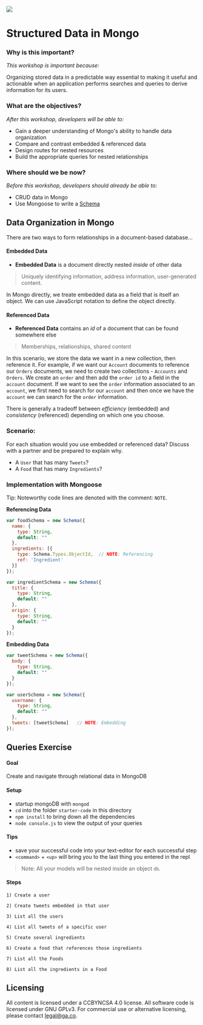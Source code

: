 <!--
Creator: Ilias Tsangaris
Market: SF
-->

![](https://ga-dash.s3.amazonaws.com/production/assets/logo-9f88ae6c9c3871690e33280fcf557f33.png)

<!--WDI5 9:04 -->
<!--9:06 WDI4 -->

# Structured Data in Mongo

<!--Developers recommended that we teach this as a "work in progress"--that is, use embedded data where it makes sense, then use embedded data where it DOESN'T make sense, talk about why, and then introduce referenced data to "fix" it-->

### Why is this important?
<!-- framing the "why" in big-picture/real world examples -->
*This workshop is important because:*

Organizing stored data in a predictable way essential to making it useful and actionable when an application performs searches and queries to derive information for its users.

### What are the objectives?
<!-- specific/measurable goal for students to achieve -->
*After this workshop, developers will be able to:*

* Gain a deeper understanding of Mongo's ability to handle data organization
* Compare and contrast embedded & referenced data
* Design routes for nested resources
* Build the appropriate queries for nested relationships

### Where should we be now?
<!-- call out the skills that are prerequisites -->
*Before this workshop, developers should already be able to:*

* CRUD data in Mongo
* Use Mongoose to write a [Schema](http://mongoosejs.com/docs/guide.html)

## Data Organization in Mongo

There are two ways to form relationships in a document-based database...

#### Embedded Data

* **Embedded Data** is a document directly nested *inside* of other data

> Uniquely identifying information, address information, user-generated content.

In Mongo directly, we treate embedded data as a field that is itself an object. We can use JavaScript notation to define the object directly.

#### Referenced Data

* **Referenced Data** contains an *id* of a document that can be found somewhere else

> Memberships, relationships, shared content

In this scenario, we store the data we want in a new collection, then reference it. For example, if we want our `Account` documents to reference our
`Orders` documents, we need to create two collections - `Accounts` and `Orders`. We create an `order` and then add the `order id` to a field in the `account` document.
If we want to see the `order` information associated to an `account`, we first need to search for our `account` and then once we have the `account`
we can search for the `order` information.



There is generally a tradeoff between *efficiency* (embedded) and *consistency* (referenced) depending on which one you choose.

### Scenario: 

For each situation would you use embedded or referenced data? Discuss with a partner and be prepared to explain why.

<!--WDI4 9:13 turning over to devs -->

* A `User` that has many `Tweets`?
* A `Food` that has many `Ingredients`?

### Implementation with Mongoose

Tip: Noteworthy code lines are denoted with the comment: `NOTE`.

**Referencing Data**

```javascript
var foodSchema = new Schema({
  name: {
    type: String,
    default: ""
  },
  ingredients: [{
    type: Schema.Types.ObjectId,  // NOTE: Referencing
    ref: 'Ingredient'
  }]
});

var ingredientSchema = new Schema({
  title: {
    type: String,
    default: ""
  },
  origin: {
    type: String,
    default: ""
  }
});
```

**Embedding Data**

```javascript
var tweetSchema = new Schema({
  body: {
    type: String,
    default: ""
  }
});

var userSchema = new Schema({
  username: {
    type: String,
    default: ""
  },
  tweets: [tweetSchema]	  // NOTE: Embedding
});
```

## Queries Exercise

<!--This Exercise is a lost cause.  I'd say the instructor should just type this out, with devs at half-mast the whole time. -->

#### Goal

Create and navigate through relational data in MongoDB

#### Setup
* startup mongoDB with `mongod`
* `cd` into the folder `starter-code` in this directory
* `npm install` to bring down all the dependencies
* `node console.js` to view the output of your queries

#### Tips
* save your successful code into your text-editor for each successful step
* `<command>` + `<up>` will bring you to the last thing you entered in the repl 

> Note: All your models will be nested inside an object `db`.

#### Steps

	1) Create a user
	
	2) Create tweets embedded in that user
	
	3) List all the users
	
	4) List all tweets of a specific user
	
	5) Create several ingredients
	
	6) Create a food that references those ingredients
	
	7) List all the Foods
	
	8) List all the ingredients in a Food

<!--WDI5 9:39 -->

## Licensing
All content is licensed under a CC­BY­NC­SA 4.0 license.
All software code is licensed under GNU GPLv3. For commercial use or alternative licensing, please contact legal@ga.co.
